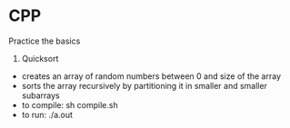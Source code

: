 CPP
===

Practice the basics


1) Quicksort
- creates an array of random numbers between 0 and size of the array 
- sorts the array recursively by partitioning it in smaller and smaller subarrays 
- to compile: sh compile.sh
- to run: ./a.out <size of array> 

